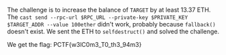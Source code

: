 The challenge is to increase the balance of `TARGET` by at least 13.37 ETH. The `cast send --rpc-url $RPC_URL --private-key $PRIVATE_KEY $TARGET_ADDR --value 100ether` didn't work, probably because `fallback()` doesn't exist. We sent the ETH to `selfdestruct()` and solved the challenge. 

We get the flag: PCTF{w3lC0m3_T0_th3_94m3}